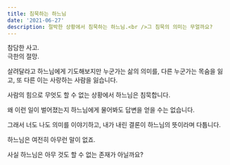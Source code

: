 ```yaml
---
title: 침묵하는 하느님
date: '2021-06-27'
description: 절박한 상황에서 침묵하는 하느님.<br />그 침묵의 의미는 무얼까요?
---
```


참담한 사고.  
극한의 절망.

살려달라고 하느님에게 기도해보지만 누군가는 삶의 의미를, 다른 누군가는 목숨을 잃고, 또 다른 이는 사랑하는 사람을 잃습니다.

사람의 힘으로 무엇도 할 수 없는 상황에서 하느님은 침묵합니다.

왜 이런 일이 벌어졌는지 하느님에게 물어봐도 답변을 얻을 수는 없습니다.

그래서 너도 나도 의미를 이야기하고, 내가 내린 결론이 하느님의 뜻이라며 다툽니다.

하느님은 여전히 아무런 말이 없죠.

사실 하느님은 아무 것도 할 수 없는 존재가 아닐까요?
